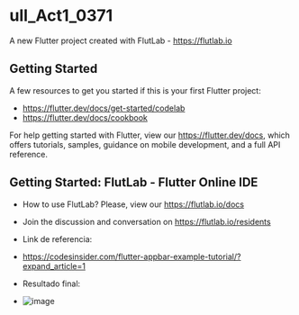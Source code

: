 # ull_Act1_0371

A new Flutter project created with FlutLab - https://flutlab.io

## Getting Started

A few resources to get you started if this is your first Flutter project:

- https://flutter.dev/docs/get-started/codelab
- https://flutter.dev/docs/cookbook

For help getting started with Flutter, view our
https://flutter.dev/docs, which offers tutorials,
samples, guidance on mobile development, and a full API reference.

## Getting Started: FlutLab - Flutter Online IDE

- How to use FlutLab? Please, view our https://flutlab.io/docs
- Join the discussion and conversation on https://flutlab.io/residents

- Link de referencia:
- https://codesinsider.com/flutter-appbar-example-tutorial/?expand_article=1

- Resultado final:
- ![image](https://github.com/Hernandezc128/u2_Act1_0371/assets/143743758/b73e7298-d64d-48c2-bfab-fa550d6ab826)

